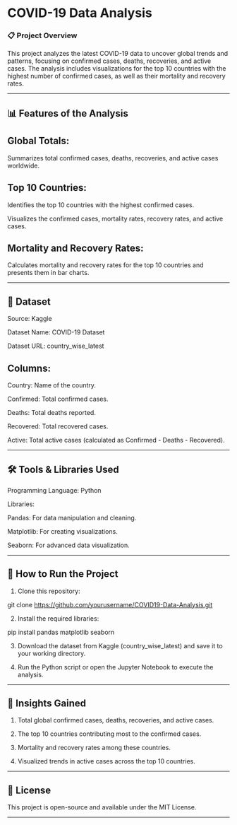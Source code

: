
# COVID-19 Data Analysis

### 📋 Project Overview

This project analyzes the latest COVID-19 data to uncover global trends and patterns, focusing on confirmed cases, deaths, recoveries, and active cases. The analysis includes visualizations for the top 10 countries with the highest number of confirmed cases, as well as their mortality and recovery rates.


---

## 📊 Features of the Analysis

## Global Totals:

Summarizes total confirmed cases, deaths, recoveries, and active cases worldwide.


## Top 10 Countries:

Identifies the top 10 countries with the highest confirmed cases.

Visualizes the confirmed cases, mortality rates, recovery rates, and active cases.


## Mortality and Recovery Rates:

Calculates mortality and recovery rates for the top 10 countries and presents them in bar charts.




---

## 📂 Dataset

Source: Kaggle

Dataset Name: COVID-19 Dataset

Dataset URL: country_wise_latest


## Columns:

Country: Name of the country.

Confirmed: Total confirmed cases.

Deaths: Total deaths reported.

Recovered: Total recovered cases.

Active: Total active cases (calculated as Confirmed - Deaths - Recovered).




---

## 🛠️ Tools & Libraries Used

Programming Language: Python

Libraries:

Pandas: For data manipulation and cleaning.

Matplotlib: For creating visualizations.

Seaborn: For advanced data visualization.




---

## 🚀 How to Run the Project

1. Clone this repository:

git clone https://github.com/yourusername/COVID19-Data-Analysis.git


2. Install the required libraries:

pip install pandas matplotlib seaborn


3. Download the dataset from Kaggle (country_wise_latest) and save it to your working directory.


4. Run the Python script or open the Jupyter Notebook to execute the analysis.




---

## 🔑 Insights Gained

1. Total global confirmed cases, deaths, recoveries, and active cases.


2. The top 10 countries contributing most to the confirmed cases.


3. Mortality and recovery rates among these countries.


4. Visualized trends in active cases across the top 10 countries.




---

## 📜 License

This project is open-source and available under the MIT License.


---
